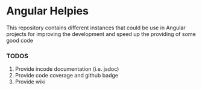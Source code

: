 # Angular Helpies

This repository contains different instances that could be use in Angular projects for improving the development and speed up the providing of some good code

### TODOS
1. Provide incode documentation (i.e. jsdoc)
2. Provide code coverage and github badge
3. Provide wiki
